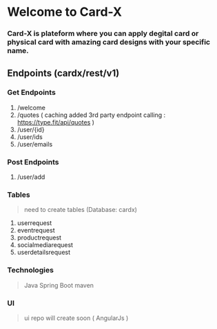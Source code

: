 # Welcome to Card-X

### Card-X is plateform where you can apply degital card or physical card with amazing card designs with your specific name.

## Endpoints (cardx/rest/v1)
### Get Endpoints

1. /welcome
2. /quotes ( caching added 3rd party endpoint calling : https://type.fit/api/quotes )
3. /user/{id}
4. /user/ids
5. /user/emails

### Post Endpoints
1. /user/add

### Tables
> need to create tables (Database: cardx)
1. userrequest
2. eventrequest
3. productrequest
4. socialmediarequest
5. userdetailsrequest

### Technologies
> Java
> Spring Boot
> maven

### UI
> ui repo will create soon ( AngularJs )
